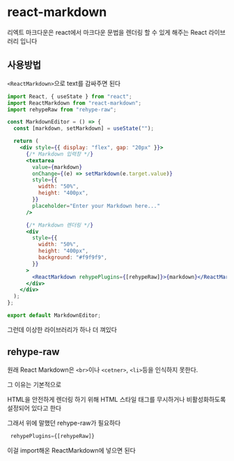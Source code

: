 # react-markdown

리엑트 마크다운은 react에서 마크다운 문법을 렌더링 할 수 있게 해주는 React 라이브러리 입니다

## 사용방법

`<ReactMarkdown>`으로 text를 감싸주면 된다

```jsx
import React, { useState } from "react";
import ReactMarkdown from "react-markdown";
import rehypeRaw from "rehype-raw";

const MarkdownEditor = () => {
  const [markdown, setMarkdown] = useState("");

  return (
    <div style={{ display: "flex", gap: "20px" }}>
      {/* Markdown 입력창 */}
      <textarea
        value={markdown}
        onChange={(e) => setMarkdown(e.target.value)}
        style={{
          width: "50%",
          height: "400px",
        }}
        placeholder="Enter your Markdown here..."
      />

      {/* Markdown 렌더링 */}
      <div
        style={{
          width: "50%",
          height: "400px",
          background: "#f9f9f9",
        }}
      >
        <ReactMarkdown rehypePlugins={[rehypeRaw]}>{markdown}</ReactMarkdown>
      </div>
    </div>
  );
};

export default MarkdownEditor;
```

그런데 이상한 라이브러리가 하나 더 껴있다

## rehype-raw

원래 React Markdown은 `<br>`이나 `<cetner>`, `<li>`등을 인식하지 못한다.

그 이유는 기본적으로

HTML을 안전하게 렌더링 하기 위해 HTML 스타일 태그를 무시하거나 비활성화하도록 설정되어 있다고 한다

그래서 위에 말했던 rehype-raw가 필요하다

```jsx
 rehypePlugins={[rehypeRaw]}
```

이걸 import해온 ReactMarkdown에 넣으면 된다
